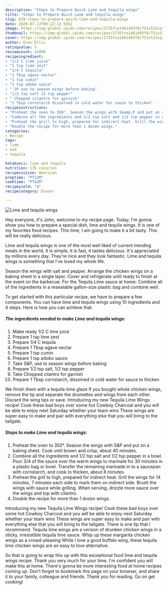 ```yaml
---
description: "Steps to Prepare Quick Lime and tequila wings"
title: "Steps to Prepare Quick Lime and tequila wings"
slug: 639-steps-to-prepare-quick-lime-and-tequila-wings
date: 2020-07-13T08:22:12.556Z
image: https://img-global.cpcdn.com/recipes/2735fce1461403f8/751x532cq70/lime-and-tequila-wings-recipe-main-photo.jpg
thumbnail: https://img-global.cpcdn.com/recipes/2735fce1461403f8/751x532cq70/lime-and-tequila-wings-recipe-main-photo.jpg
cover: https://img-global.cpcdn.com/recipes/2735fce1461403f8/751x532cq70/lime-and-tequila-wings-recipe-main-photo.jpg
author: Evan Ellis
ratingvalue: 5
reviewcount: 41890
recipeingredient:
- "1/2 C lime juice"
- "1 tsp lime zest"
- "1/4 C tequila"
- "1 Tbsp agave nectar"
- "1 tsp cumin"
- "1 tsp adobo sauce"
- " SP use to season wings before baking"
- "1/2 tsp salt 12 tsp pepper"
- " Chopped cilantro for garnish"
- "1 Tbsp cornstarch dissolved in cold water for sauce to thicken"
recipeinstructions:
- "Preheat the oven to 350°. Season the wings with S&amp;P and put on a baking sheet. Cook until brown and crisp, about 40 minutes."
- "Combine all the ingredients and 1/2 tsp salt and 1/2 tsp pepper in a bowl. Pour 3/4 of the sauce over the warm wings to marinate for 30 minutes in a plastic bag or bowl. Transfer the remaining marinade in to a saucepan with cornstarch, and cook to thicken, about 8 minutes."
- "Preheat the grill to high, prepared for indirect heat. Grill the wings for 14 minutes, 7 minutes each side to mark them on indirect side. Brush the wings with sauce while grilling. When serving, drizzle more sauce over the wings and top with cilantro."
- "Double the recipe for more than 1 dozen wings."
categories:
- Recipe
tags:
- lime
- and
- tequila

katakunci: lime and tequila 
nutrition: 135 calories
recipecuisine: American
preptime: "PT13M"
cooktime: "PT42M"
recipeyield: "4"
recipecategory: Dinner

---
```



![Lime and tequila wings](https://img-global.cpcdn.com/recipes/2735fce1461403f8/751x532cq70/lime-and-tequila-wings-recipe-main-photo.jpg)

Hey everyone, it's John, welcome to my recipe page. Today, I'm gonna show you how to prepare a special dish, lime and tequila wings. It is one of my favorites food recipes. This time, I am going to make it a bit tasty. This will be really delicious.

Lime and tequila wings is one of the most well liked of current trending meals in the world. It is simple, it is fast, it tastes delicious. It's appreciated by millions every day. They're nice and they look fantastic. Lime and tequila wings is something that I've loved my whole life.

Season the wings with salt and pepper. Arrange the chicken wings on a baking sheet in a single layer. Cover and refrigerate until ready to finish at the event on the barbecue. For the Tequila Lime sauce at home: Combine all of the ingredients in a resealable gallon-size plastic bag and combine well.


To get started with this particular recipe, we have to prepare a few components. You can have lime and tequila wings using 10 ingredients and 4 steps. Here is how you can achieve that.

<!--inarticleads1-->

##### The ingredients needed to make Lime and tequila wings:

1. Make ready 1/2 C lime juice
1. Prepare 1 tsp lime zest
1. Prepare 1/4 C tequila
1. Prepare 1 Tbsp agave nectar
1. Prepare 1 tsp cumin
1. Prepare 1 tsp adobo sauce
1. Take  S&amp;P, use to season wings before baking
1. Prepare 1/2 tsp salt, 1/2 tsp pepper
1. Take  Chopped cilantro for garnish
1. Prepare 1 Tbsp cornstarch, dissolved in cold water for sauce to thicken


We finish them with a tequila-lime glaze If you bought whole chicken wings, remove the tip and separate the drumettes and wings from each other. Discard the wing tips or save. Introducing my new Tequila Lime Wings recipe! Cook these bad boys over some hot Cowboy Charcoal and you will be able to enjoy next Saturday whether your team wins These wings are super easy to make and pair with everything else that you will bring to the tailgate. 

<!--inarticleads2-->

##### Steps to make Lime and tequila wings:

1. Preheat the oven to 350°. Season the wings with S&amp;P and put on a baking sheet. Cook until brown and crisp, about 40 minutes.
1. Combine all the ingredients and 1/2 tsp salt and 1/2 tsp pepper in a bowl. Pour 3/4 of the sauce over the warm wings to marinate for 30 minutes in a plastic bag or bowl. Transfer the remaining marinade in to a saucepan with cornstarch, and cook to thicken, about 8 minutes.
1. Preheat the grill to high, prepared for indirect heat. Grill the wings for 14 minutes, 7 minutes each side to mark them on indirect side. Brush the wings with sauce while grilling. When serving, drizzle more sauce over the wings and top with cilantro.
1. Double the recipe for more than 1 dozen wings.


Introducing my new Tequila Lime Wings recipe! Cook these bad boys over some hot Cowboy Charcoal and you will be able to enjoy next Saturday whether your team wins These wings are super easy to make and pair with everything else that you will bring to the tailgate. There is one tip that I recommend. Tequila lime wings are a version of drunken chicken wings in a sticky, irresistible tequila lime sauce. Whip up these margarita chicken wings as a crowd-pleasing While I love a good buffalo wing, these tequila lime chicken wings are an easy to love alternative. 

So that is going to wrap this up with this exceptional food lime and tequila wings recipe. Thank you very much for your time. I'm confident you will make this at home. There's gonna be more interesting food at home recipes coming up. Don't forget to bookmark this page on your browser, and share it to your family, colleague and friends. Thank you for reading. Go on get cooking!
